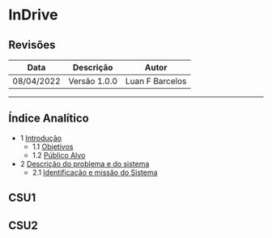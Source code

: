 # InDrive

## Revisões

| Data | Descrição | Autor |
| --- | --- | --- |
| 08/04/2022 | Versão 1.0.0 | Luan F Barcelos|

---

## Índice Analítico

* 1 [Introdução](#csu1)
  * 1.1 [Objetivos](#11-objetivos)
  * 1.2 [Público Alvo](#12-público-alvo)
* 2 [Descrição do problema e do sistema](#2-descrição-doproblema-e-do-sistema)
  * 2.1 [Identificação e missão do Sistema](#21-identificação-e-missão-do-sistema)


## CSU1

## CSU2
